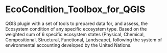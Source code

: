 # EcoCondition_Toolbox_for_QGIS
QGIS plugin with a set of tools to prepared data for, and assess, the Ecosystem condition of any specific ecosystem type. Based on the weighted sum of 6 specific ecosystem states (Physical, Chemical, Compositional, Structural, Functional, Landscape), following the system of environmental accounting developed by the United Nations.
